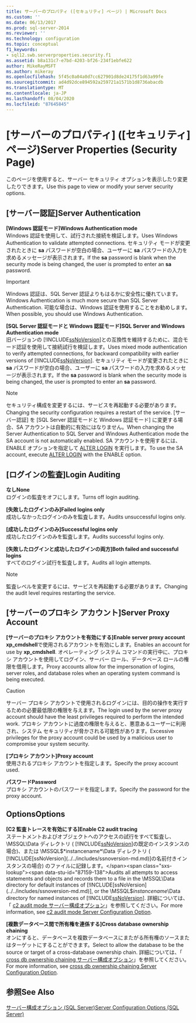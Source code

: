 ```yaml
---
title: サーバーのプロパティ ([セキュリティ] ページ) | Microsoft Docs
ms.custom: ''
ms.date: 06/13/2017
ms.prod: sql-server-2014
ms.reviewer: ''
ms.technology: configuration
ms.topic: conceptual
f1_keywords:
- sql12.swb.serverproperties.security.f1
ms.assetid: b8a131c7-e7bd-4203-bf26-234f1ebfe622
author: MikeRayMSFT
ms.author: mikeray
ms.openlocfilehash: 5f45c0a04a0d7cc627901d8de24175f1d63a99fe
ms.sourcegitcommit: ad4d92dce894592a259721a1571b1d8736abacdb
ms.translationtype: MT
ms.contentlocale: ja-JP
ms.lasthandoff: 08/04/2020
ms.locfileid: "87645845"
---
```

# <a name="server-properties-security-page"></a><span data-ttu-id="87159-102">[サーバーのプロパティ] ([セキュリティ] ページ)</span><span class="sxs-lookup"><span data-stu-id="87159-102">Server Properties (Security Page)</span></span>
  <span data-ttu-id="87159-103">このページを使用すると、サーバー セキュリティ オプションを表示したり変更したりできます。</span><span class="sxs-lookup"><span data-stu-id="87159-103">Use this page to view or modify your server security options.</span></span>  
  
## <a name="server-authentication"></a><span data-ttu-id="87159-104">[サーバー認証]</span><span class="sxs-lookup"><span data-stu-id="87159-104">Server Authentication</span></span>  
 <span data-ttu-id="87159-105">**[Windows 認証モード]**</span><span class="sxs-lookup"><span data-stu-id="87159-105">**Windows Authentication mode**</span></span>  
 <span data-ttu-id="87159-106">Windows 認証を使用して、試行された接続を検証します。</span><span class="sxs-lookup"><span data-stu-id="87159-106">Uses Windows Authentication to validate attempted connections.</span></span> <span data-ttu-id="87159-107">セキュリティ モードが変更されたときに **sa** パスワードが空白の場合、ユーザーに **sa** パスワードの入力を求めるメッセージが表示されます。</span><span class="sxs-lookup"><span data-stu-id="87159-107">If the **sa** password is blank when the security mode is being changed, the user is prompted to enter an **sa** password.</span></span>  
  
> [!IMPORTANT]  
>  <span data-ttu-id="87159-108">Windows 認証は、SQL Server 認証よりもはるかに安全性に優れています。</span><span class="sxs-lookup"><span data-stu-id="87159-108">Windows Authentication is much more secure than SQL Server Authentication.</span></span> <span data-ttu-id="87159-109">可能な場合は、Windows 認証を使用することをお勧めします。</span><span class="sxs-lookup"><span data-stu-id="87159-109">When possible, you should use Windows Authentication.</span></span>  
  
 <span data-ttu-id="87159-110">**[SQL Server 認証モードと Windows 認証モード]**</span><span class="sxs-lookup"><span data-stu-id="87159-110">**SQL Server and Windows Authentication mode**</span></span>  
 <span data-ttu-id="87159-111">旧バージョンの [!INCLUDE[ssNoVersion](../../includes/ssnoversion-md.md)]との互換性を維持するために、混合モード認証を使用して接続試行を検証します。</span><span class="sxs-lookup"><span data-stu-id="87159-111">Uses mixed mode authentication to verify attempted connections, for backward compatibility with earlier versions of [!INCLUDE[ssNoVersion](../../includes/ssnoversion-md.md)].</span></span> <span data-ttu-id="87159-112">セキュリティ モードが変更されたときに **sa** パスワードが空白の場合、ユーザーに **sa** パスワードの入力を求めるメッセージが表示されます。</span><span class="sxs-lookup"><span data-stu-id="87159-112">If the **sa** password is blank when the security mode is being changed, the user is prompted to enter an **sa** password.</span></span>  
  
> [!NOTE]  
>  <span data-ttu-id="87159-113">セキュリティ構成を変更するには、サービスを再起動する必要があります。</span><span class="sxs-lookup"><span data-stu-id="87159-113">Changing the security configuration requires a restart of the service.</span></span> <span data-ttu-id="87159-114">[サーバー認証] を [SQL Server 認証モードと Windows 認証モード] に変更する場合、SA アカウントは自動的に有効にはなりません。</span><span class="sxs-lookup"><span data-stu-id="87159-114">When changing the Server Authentication to SQL Server and Windows Authentication mode the SA account is not automatically enabled.</span></span> <span data-ttu-id="87159-115">SA アカウントを使用するには、ENABLE オプションを指定して [ALTER LOGIN](/sql/t-sql/statements/alter-login-transact-sql) を実行します。</span><span class="sxs-lookup"><span data-stu-id="87159-115">To use the SA account, execute [ALTER LOGIN](/sql/t-sql/statements/alter-login-transact-sql) with the ENABLE option.</span></span>  
  
## <a name="login-auditing"></a><span data-ttu-id="87159-116">[ログインの監査]</span><span class="sxs-lookup"><span data-stu-id="87159-116">Login Auditing</span></span>  
 <span data-ttu-id="87159-117">**なし**</span><span class="sxs-lookup"><span data-stu-id="87159-117">**None**</span></span>  
 <span data-ttu-id="87159-118">ログインの監査をオフにします。</span><span class="sxs-lookup"><span data-stu-id="87159-118">Turns off login auditing.</span></span>  
  
 <span data-ttu-id="87159-119">**[失敗したログインのみ]**</span><span class="sxs-lookup"><span data-stu-id="87159-119">**Failed logins only**</span></span>  
 <span data-ttu-id="87159-120">成功しなかったログインのみを監査します。</span><span class="sxs-lookup"><span data-stu-id="87159-120">Audits unsuccessful logins only.</span></span>  
  
 <span data-ttu-id="87159-121">**[成功したログインのみ]**</span><span class="sxs-lookup"><span data-stu-id="87159-121">**Successful logins only**</span></span>  
 <span data-ttu-id="87159-122">成功したログインのみを監査します。</span><span class="sxs-lookup"><span data-stu-id="87159-122">Audits successful logins only.</span></span>  
  
 <span data-ttu-id="87159-123">**[失敗したログインと成功したログインの両方]**</span><span class="sxs-lookup"><span data-stu-id="87159-123">**Both failed and successful logins**</span></span>  
 <span data-ttu-id="87159-124">すべてのログイン試行を監査します。</span><span class="sxs-lookup"><span data-stu-id="87159-124">Audits all login attempts.</span></span>  
  
> [!NOTE]  
>  <span data-ttu-id="87159-125">監査レベルを変更するには、サービスを再起動する必要があります。</span><span class="sxs-lookup"><span data-stu-id="87159-125">Changing the audit level requires restarting the service.</span></span>  
  
## <a name="server-proxy-account"></a><span data-ttu-id="87159-126">[サーバーのプロキシ アカウント]</span><span class="sxs-lookup"><span data-stu-id="87159-126">Server Proxy Account</span></span>  
 <span data-ttu-id="87159-127">**[サーバーのプロキシ アカウントを有効にする]**</span><span class="sxs-lookup"><span data-stu-id="87159-127">**Enable server proxy account**</span></span>  
 <span data-ttu-id="87159-128">**xp_cmdshell**で使用されるアカウントを有効にします。</span><span class="sxs-lookup"><span data-stu-id="87159-128">Enables an account for use by **xp_cmdshell**.</span></span> <span data-ttu-id="87159-129">オペレーティング システム コマンドの実行中に、プロキシ アカウントを使用してログイン、サーバー ロール、データベース ロールの権限を借用します。</span><span class="sxs-lookup"><span data-stu-id="87159-129">Proxy accounts allow for the impersonation of logins, server roles, and database roles when an operating system command is being executed.</span></span>  
  
> [!CAUTION]  
>  <span data-ttu-id="87159-130">サーバー プロキシ アカウントで使用されるログインには、目的の操作を実行するための必要最低限の権限を与えます。</span><span class="sxs-lookup"><span data-stu-id="87159-130">The login used by the server proxy account should have the least privileges required to perform the intended work.</span></span> <span data-ttu-id="87159-131">プロキシ アカウントに過度の権限を与えると、悪意あるユーザーに利用され、システム セキュリティが脅かされる可能性があります。</span><span class="sxs-lookup"><span data-stu-id="87159-131">Excessive privileges for the proxy account could be used by a malicious user to compromise your system security.</span></span>  
  
 <span data-ttu-id="87159-132">**[プロキシ アカウント]**</span><span class="sxs-lookup"><span data-stu-id="87159-132">**Proxy account**</span></span>  
 <span data-ttu-id="87159-133">使用されるプロキシ アカウントを指定します。</span><span class="sxs-lookup"><span data-stu-id="87159-133">Specify the proxy account used.</span></span>  
  
 <span data-ttu-id="87159-134">**パスワード**</span><span class="sxs-lookup"><span data-stu-id="87159-134">**Password**</span></span>  
 <span data-ttu-id="87159-135">プロキシ アカウントのパスワードを指定します。</span><span class="sxs-lookup"><span data-stu-id="87159-135">Specify the password for the proxy account.</span></span>  
  
## <a name="options"></a><span data-ttu-id="87159-136">Options</span><span class="sxs-lookup"><span data-stu-id="87159-136">Options</span></span>  
 <span data-ttu-id="87159-137">**[C2 監査トレースを有効にする]**</span><span class="sxs-lookup"><span data-stu-id="87159-137">**Enable C2 audit tracing**</span></span>  
 <span data-ttu-id="87159-138">ステートメントおよびオブジェクトへのアクセスの試行をすべて監査し、\MSSQL\Data ディレクトリ ( [!INCLUDE[ssNoVersion](../../includes/ssnoversion-md.md)]の既定のインスタンスの場合)、または \MSSQL$*instancename*\Data ディレクトリ ( [!INCLUDE[ssNoVersion](../../includes/ssnoversion-md.md)]の名前付きインスタンスの場合) のファイルに記録します。</span><span class="sxs-lookup"><span data-stu-id="87159-138">Audits all attempts to access statements and objects and records them to a file in the \MSSQL\Data directory for default instances of [!INCLUDE[ssNoVersion](../../includes/ssnoversion-md.md)], or the \MSSQL$*instancename*\Data directory for named instances of [!INCLUDE[ssNoVersion](../../includes/ssnoversion-md.md)].</span></span> <span data-ttu-id="87159-139">詳細については、「 [c2 audit mode サーバー構成オプション](c2-audit-mode-server-configuration-option.md)」を参照してください。</span><span class="sxs-lookup"><span data-stu-id="87159-139">For more information, see [c2 audit mode Server Configuration Option](c2-audit-mode-server-configuration-option.md).</span></span>  
  
 <span data-ttu-id="87159-140">**[複数データベース間で所有権を連係する]**</span><span class="sxs-lookup"><span data-stu-id="87159-140">**Cross database ownership chaining**</span></span>  
 <span data-ttu-id="87159-141">オンにすると、データベースを複数データベースにまたがる所有権のソースまたはターゲットにすることができます。</span><span class="sxs-lookup"><span data-stu-id="87159-141">Select to allow the database to be the source or target of a cross-database ownership chain.</span></span> <span data-ttu-id="87159-142">詳細については、「 [cross db ownership chaining サーバー構成オプション](cross-db-ownership-chaining-server-configuration-option.md)」を参照してください。</span><span class="sxs-lookup"><span data-stu-id="87159-142">For more information, see [cross db ownership chaining Server Configuration Option](cross-db-ownership-chaining-server-configuration-option.md).</span></span>  
  
## <a name="see-also"></a><span data-ttu-id="87159-143">参照</span><span class="sxs-lookup"><span data-stu-id="87159-143">See Also</span></span>  
 [<span data-ttu-id="87159-144">サーバー構成オプション &#40;SQL Server&#41;</span><span class="sxs-lookup"><span data-stu-id="87159-144">Server Configuration Options &#40;SQL Server&#41;</span></span>](server-configuration-options-sql-server.md)  
  
  

